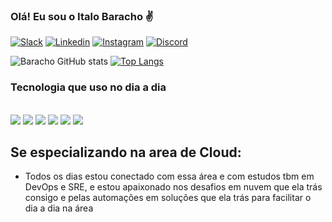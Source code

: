 ### Olá! Eu sou o Italo Baracho ✌️

[![Slack](https://img.shields.io/badge/Slack-4A154B?style=for-the-badge&logo=slack&logoColor=white)](estudante-etm9969.slack.com)
[![Linkedin](https://img.shields.io/badge/LinkedIn-0077B5?style=for-the-badge&logo=linkedin&logoColor=white)](https://www.linkedin.com/in/italobaracho/)
[![Instagram](	https://img.shields.io/badge/Instagram-E4405F?style=for-the-badge&logo=instagram&logoColor=white)](https://www.instagram.com/italobarachor/)
[![Discord](https://img.shields.io/badge/Discord-7289DA?style=for-the-badge&logo=discord&logoColor=white)](https://discord.com/channels/@me)

![Baracho GitHub stats](https://github-readme-stats.vercel.app/api?username=italobaracho&show_icons=true&theme=onedark)
[![Top Langs](https://github-readme-stats.vercel.app/api/top-langs/?username=italobaracho&layout=compact&theme=onedark)](https://github.com/italobaracho)


### Tecnologia que uso no dia a dia 

<div style="display: inline_block"><br/>
  <img align="center alt="Powershell" src="https://img.shields.io/badge/Powershell-2CA5E0?style=for-the-badge&logo=powershell&logoColor=white" />
  <img align="center alt="Linux" src="https://img.shields.io/badge/Linux-FCC624?style=for-the-badge&logo=linux&logoColor=black" />
  <img align="center alt="AWS" src="https://img.shields.io/badge/Amazon_AWS-FF9900?style=for-the-badge&logo=amazonaws&logoColor=white" />
  <img align="center alt="Azure" src="https://img.shields.io/badge/Microsoft_Azure-0089D6?style=for-the-badge&logo=microsoft-azure&logoColor=white" />
  <img align="center alt="Python" src="https://img.shields.io/badge/Python-14354C?style=for-the-badge&logo=python&logoColor=white" />
  <img align="center alt="JavaScript" src="https://img.shields.io/badge/JavaScript-F7DF1E?style=for-the-badge&logo=javascript&logoColor=black" />
</div>
                                                                                                                                              
## Se especializando na area de Cloud:
                                                                                                                                             
- Todos os dias estou conectado com essa área e com estudos tbm em DevOps e SRE, e estou apaixonado nos desafios em nuvem que ela trás consigo e pelas automações em soluções que ela trás para facilitar o dia a dia na área                                                                                                                                             
                                                                                                                                         
